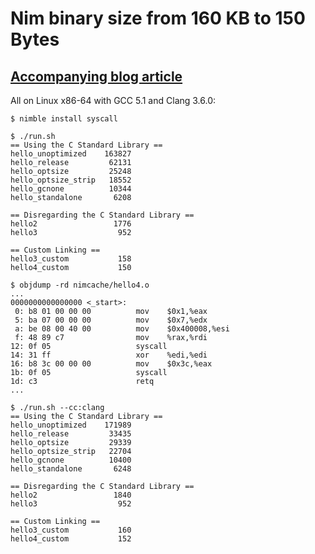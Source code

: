 # Nim binary size from 160 KB to 150 Bytes

## [Accompanying blog article](http://hookrace.net/blog/binary-size-nim/)

All on Linux x86-64 with GCC 5.1 and Clang 3.6.0:

    $ nimble install syscall

    $ ./run.sh
    == Using the C Standard Library ==
    hello_unoptimized    163827
    hello_release         62131
    hello_optsize         25248
    hello_optsize_strip   18552
    hello_gcnone          10344
    hello_standalone       6208

    == Disregarding the C Standard Library ==
    hello2                 1776
    hello3                  952

    == Custom Linking ==
    hello3_custom           158
    hello4_custom           150

    $ objdump -rd nimcache/hello4.o
    ...
    0000000000000000 <_start>:
     0: b8 01 00 00 00          mov    $0x1,%eax
     5: ba 07 00 00 00          mov    $0x7,%edx
     a: be 08 00 40 00          mov    $0x400008,%esi
     f: 48 89 c7                mov    %rax,%rdi
    12: 0f 05                   syscall 
    14: 31 ff                   xor    %edi,%edi
    16: b8 3c 00 00 00          mov    $0x3c,%eax
    1b: 0f 05                   syscall 
    1d: c3                      retq 
    ...

    $ ./run.sh --cc:clang
    == Using the C Standard Library ==
    hello_unoptimized    171989
    hello_release         33435
    hello_optsize         29339
    hello_optsize_strip   22704
    hello_gcnone          10400
    hello_standalone       6248

    == Disregarding the C Standard Library ==
    hello2                 1840
    hello3                  952

    == Custom Linking ==
    hello3_custom           160
    hello4_custom           152
